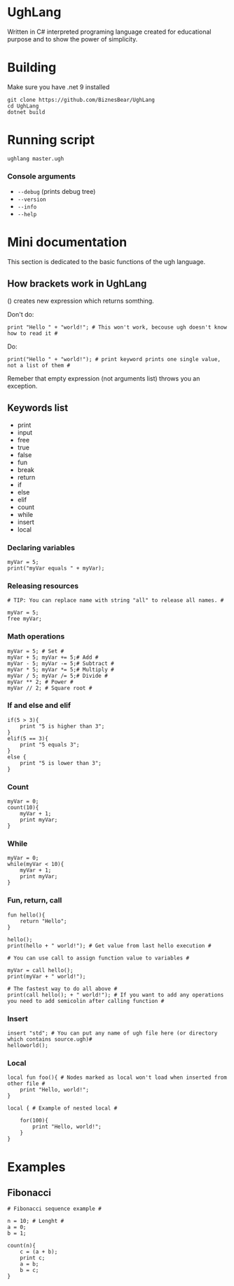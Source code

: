 # UghLang
Written in C# interpreted programing language created for educational purpose and to show the power of simplicity.

# Building
Make sure you have .net 9 installed
```
git clone https://github.com/BiznesBear/UghLang
cd UghLang
dotnet build
```

# Running script
```
ughlang master.ugh
```
### Console arguments
- `--debug` (prints debug tree)
- `--version`
- `--info`
- `--help`

# Mini documentation
This section is dedicated to the basic functions of the ugh language.

## How brackets work in UghLang
() creates new expression which returns somthing.

Don't do:
```
print "Hello " + "world!"; # This won't work, becouse ugh doesn't know how to read it #
```
Do:
```
print("Hello " + "world!"); # print keyword prints one single value, not a list of them # 
```
Remeber that empty expression (not arguments list) throws you an exception.

## Keywords list
- print
- input
- free
- true
- false
- fun
- break
- return 
- if
- else
- elif
- count
- while
- insert
- local


### Declaring variables
```ugh
myVar = 5;
print("myVar equals " + myVar);
```

### Releasing resources
```ugh
# TIP: You can replace name with string "all" to release all names. #

myVar = 5;
free myVar;
```

### Math operations
```ugh
myVar = 5; # Set #
myVar + 5; myVar += 5;# Add #
myVar - 5; myVar -= 5;# Subtract #
myVar * 5; myVar *= 5;# Multiply #
myVar / 5; myVar /= 5;# Divide #
myVar ** 2; # Power #
myVar // 2; # Square root #
```


### If and else and elif
```ugh
if(5 > 3){
	print "5 is higher than 3";
}
elif(5 == 3){
	print "5 equals 3";
}
else {
	print "5 is lower than 3";
}
```

### Count
```ugh
myVar = 0;
count(10){
	myVar + 1;
	print myVar;
}
```
### While
```ugh
myVar = 0;
while(myVar < 10){
	myVar + 1;
	print myVar;
}
```
### Fun, return, call
```ugh
fun hello(){
	return "Hello";
}

hello();
print(hello + " world!"); # Get value from last hello execution #

# You can use call to assign function value to variables #

myVar = call hello();
print(myVar + " world!");

# The fastest way to do all above #
print(call hello(); + " world!"); # If you want to add any operations you need to add semicolin after calling function #
```

### Insert
```ugh
insert "std"; # You can put any name of ugh file here (or directory which contains source.ugh)#
helloworld(); 
```

### Local
```ugh
local fun foo(){ # Nodes marked as local won't load when inserted from other file # 
	print "Hello, world!";
} 

local { # Example of nested local #

	for(100){
		print "Hello, world!";
	}
}
```
# Examples
## Fibonacci
```ugh
# Fibonacci sequence example #

n = 10; # Lenght #
a = 0; 
b = 1;  

count(n){ 
    c = (a + b); 
    print c;  
    a = b;     
    b = c;     
}
```